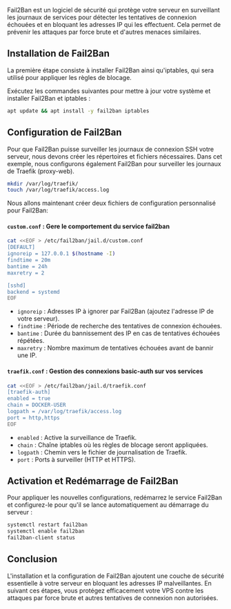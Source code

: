 Fail2Ban est un logiciel de sécurité qui protège votre serveur en surveillant les journaux de services pour détecter les tentatives de connexion échouées et en bloquant les adresses IP qui les effectuent. Cela permet de prévenir les attaques par force brute et d'autres menaces similaires.

## Installation de Fail2Ban

La première étape consiste à installer Fail2Ban ainsi qu'iptables, qui sera utilisé pour appliquer les règles de blocage.

Exécutez les commandes suivantes pour mettre à jour votre système et installer Fail2Ban et iptables :

```bash
apt update && apt install -y fail2ban iptables
```

## Configuration de Fail2Ban

Pour que Fail2Ban puisse surveiller les journaux de connexion SSH votre serveur, nous devons créer les répertoires et fichiers nécessaires. Dans cet exemple, nous configurons également Fail2Ban pour surveiller les journaux de Traefik (proxy-web).

```bash
mkdir /var/log/traefik/
touch /var/log/traefik/access.log
```

Nous allons maintenant créer deux fichiers de configuration personnalisé pour Fail2Ban: 

#### `custom.conf` : Gere le comportement du service fail2ban

```bash
cat <<EOF > /etc/fail2ban/jail.d/custom.conf
[DEFAULT]
ignoreip = 127.0.0.1 $(hostname -I)
findtime = 20m
bantime = 24h
maxretry = 2

[sshd]
backend = systemd
EOF
```

- `ignoreip` : Adresses IP à ignorer par Fail2Ban (ajoutez l'adresse IP de votre serveur).
- `findtime` : Période de recherche des tentatives de connexion échouées.
- `bantime` : Durée du bannissement des IP en cas de tentatives échouées répétées.
- `maxretry` : Nombre maximum de tentatives échouées avant de bannir une IP.


#### `traefik.conf` : Gestion des connexions basic-auth sur vos services

```bash
cat <<EOF > /etc/fail2ban/jail.d/traefik.conf
[traefik-auth]
enabled = true
chain = DOCKER-USER
logpath = /var/log/traefik/access.log
port = http,https
EOF
```

- `enabled` : Active la surveillance de Traefik.
- `chain` : Chaîne iptables où les règles de blocage seront appliquées.
- `logpath` : Chemin vers le fichier de journalisation de Traefik.
- `port` : Ports à surveiller (HTTP et HTTPS).

## Activation et Redémarrage de Fail2Ban

Pour appliquer les nouvelles configurations, redémarrez le service Fail2Ban et configurez-le pour qu'il se lance automatiquement au démarrage du serveur :

```bash
systemctl restart fail2ban
systemctl enable fail2ban
fail2ban-client status
```

## Conclusion

L'installation et la configuration de Fail2Ban ajoutent une couche de sécurité essentielle à votre serveur en bloquant les adresses IP malveillantes. En suivant ces étapes, vous protégez efficacement votre VPS contre les attaques par force brute et autres tentatives de connexion non autorisées.
